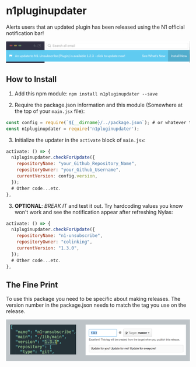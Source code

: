 # n1pluginupdater

Alerts users that an updated plugin has been released using the N1 official notification bar!

![Example N1 Plugin Notification](README/notification.png)

## How to Install

1. Add this npm module: `npm install n1pluginupdater --save`

2. Require the package.json information and this module (Somewhere at the top of your `main.jsx` file):
  ```jsx
  const config = require(`${__dirname}/../package.json`); # or whatever the path to package.json is
  const n1pluginupdater = require('n1pluginupdater');
  ```

3. Initialize the updater in the `activate` block of `main.jsx`:
  ```jsx
  activate: () => {
    n1pluginupdater.checkForUpdate({
      repositoryName: "your_Github_Repository_Name",
      repositoryOwner: "your_Github_Username",
      currentVersion: config.version,
    });
    # Other code...etc.
  },
  ```
  
3. **OPTIONAL**: *BREAK IT* and test it out. Try hardcoding values you know won't work and see the notification appear after refreshing Nylas:
  ```jsx
  activate: () => {
    n1pluginupdater.checkForUpdate({
      repositoryName: "n1-unsubscribe",
      repositoryOwner: "colinking",
      currentVersion: "1.3.0",
    });
    # Other code...etc.
  },
  ```

## The Fine Print

To use this package you need to be specific about making releases. The version number in the package.json needs to match the tag you use on the release.

![Note on tag use](README/tag.png)

